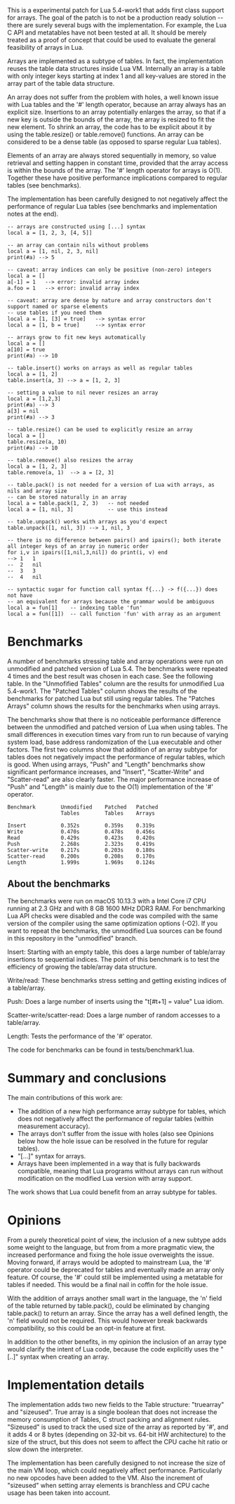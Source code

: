 This is a experimental patch for Lua 5.4-work1 that adds first class support for arrays. The goal of the patch is to not be a production ready solution -- there are surely several bugs with the implementation. For example, the Lua C API and metatables have not been tested at all. It should be merely treated as a proof of concept that could be used to evaluate the general feasibility of arrays in Lua.

Arrays are implemented as a subtype of tables. In fact, the implementation reuses the table data structures inside Lua VM. Internally an array is a table with only integer keys starting at index 1 and all key-values are stored in the array part of the table data structure.

An array does not suffer from the problem with holes, a well known issue with Lua tables and the '#' length operator, because an array always has an explicit size. Insertions to an array potentially enlarges the array, so that if a new key is outside the bounds of the array, the array is resized to fit the new element. To shrink an array, the code has to be explicit about it by using the table.resize() or table.remove() functions. An array can be considered to be a dense table (as opposed to sparse regular Lua tables). 

Elements of an array are always stored sequentially in memory, so value retrieval and setting happen in constant time, provided that the array access is within the bounds of the array. The '#' length operator for arrays is O(1). Together these have positive performance implications compared to regular tables (see benchmarks).

The implementation has been carefully designed to not negatively affect the performance of regular Lua tables (see benchmarks and implementation notes at the end).

~~~~
-- arrays are constructed using [...] syntax
local a = [1, 2, 3, [4, 5]]

-- an array can contain nils without problems
local a = [1, nil, 2, 3, nil]
print(#a) --> 5

-- caveat: array indices can only be positive (non-zero) integers
local a = []
a[-1] = 1 	--> error: invalid array index
a.foo = 1 	--> error: invalid array index

-- caveat: array are dense by nature and array constructors don't support named or sparse elements
-- use tables if you need them
local a = [1, [3] = true]	--> syntax error
local a = [1, b = true]		--> syntax error

-- arrays grow to fit new keys automatically
local a = []
a[10] = true
print(#a) --> 10

-- table.insert() works on arrays as well as regular tables
local a = [1, 2]
table.insert(a, 3) --> a = [1, 2, 3]

-- setting a value to nil never resizes an array
local a = [1,2,3]
print(#a) --> 3
a[3] = nil
print(#a) --> 3

-- table.resize() can be used to explicitly resize an array
local a = []
table.resize(a, 10)
print(#a) --> 10

-- table.remove() also resizes the array
local a = [1, 2, 3]
table.remove(a, 1)	--> a = [2, 3]

-- table.pack() is not needed for a version of Lua with arrays, as nils and array size 
-- can be stored naturally in an array
local a = table.pack(1, 2, 3)	-- not needed	
local a = [1, nil, 3]			-- use this instead

-- table.unpack() works with arrays as you'd expect
table.unpack([1, nil, 3]) --> 1, nil, 3

-- there is no difference between pairs() and ipairs(); both iterate all integer keys of an array in numeric order
for i,v in ipairs([1,nil,3,nil]) do print(i, v) end
-->	1	1
--	2	nil
--	3	3
--	4	nil

-- syntactic sugar for function call syntax f{...} -> f({...}) does not have
-- an equivalent for arrays because the grammar would be ambiguous
local a = fun[1] 	-- indexing table 'fun'
local a = fun([1])	-- call function 'fun' with array as an argument
~~~~

# Benchmarks

A number of benchmarks stressing table and array operations were run on unmodified and patched version of Lua 5.4. The benchmarks were repeated 4 times and the best result was chosen in each case. See the following table. In the "Unmofified Tables" column are the results for unmodified Lua 5.4-work1. The "Patched Tables" column shows the results of the benchmarks for patched Lua but still using regular tables. The "Patches Arrays" column shows the results for the benchmarks when using arrays.

The benchmarks show that there is no noticeable performance difference between the unmodified and patched version of Lua when using tables. The small differences in execution times vary from run to run because of varying system load, base address randomization of the Lua executable and other factors. The first two columns show that addition of an array subtype for tables does not negatively impact the performance of regular tables, which is good. When using arrays, "Push" and "Length" benchmarks show significant performance increases, and "Insert", "Scatter-Write" and "Scatter-read" are also clearly faster. The major performance increase of "Push" and "Length" is mainly due to the O(1) implementation of the '#' operator.

~~~~
Benchmark        Unmodified    Patched   Patched
                 Tables        Tables    Arrays

Insert           0.352s        0.359s    0.319s
Write            0.470s        0.478s    0.456s
Read             0.429s        0.423s    0.420s
Push             2.268s        2.323s    0.419s
Scatter-write    0.217s        0.203s    0.180s
Scatter-read     0.200s        0.208s    0.170s
Length           1.999s        1.969s    0.124s
~~~~

## About the benchmarks

The benchmarks were run on macOS 10.13.3 with a Intel Core i7 CPU running at 2.3 GHz and with 8 GB 1600 MHz DDR3 RAM. For benchmarking Lua API checks were disabled and the code was compiled with the same version of the compiler using the same optimization options (-O2). If you want to repeat the benchmarks, the unmodified Lua sources can be found in this repository in the "unmodified" branch.

Insert: Starting with an empty table, this does a large number of table/array insertions to sequential indices. The point of this benchmark is to test the efficiency of growing the table/array data structure.

Write/read: These benchmarks stress setting and getting existing indices of a table/array.

Push: Does a large number of inserts using the "t[#t+1] = value" Lua idiom.

Scatter-write/scatter-read: Does a large number of random accesses to a table/array.

Length: Tests the performance of the '#' operator.

The code for benchmarks can be found in tests/benchmark1.lua.

# Summary and conclusions

The main contributions of this work are:
* The addition of a new high performance array subtype for tables, which does not negatively affect the performance of regular tables (within measurement accuracy).
* The arrays don't suffer from the issue with holes (also see Opinions below how the hole issue can be resolved in the future for regular tables).
* "[...]" syntax for arrays.
* Arrays have been implemented in a way that is fully backwards compatible, meaning that Lua programs without arrays can run without modification on the modified Lua version with array support.

The work shows that Lua could benefit from an array subtype for tables.

# Opinions

From a purely theoretical point of view, the inclusion of a new subtype adds some weight to the language, but from from a more pragmatic view, the increased performance and fixing the hole issue overweights the issue. Moving forward, if arrays would be adopted to mainstream Lua, the '#' operator could be deprecated for tables and eventually made an array only feature. Of course, the '#' could still be implemented using a metatable for tables if needed. This would be a final nail in coffin for the hole issue.

With the addition of arrays another small wart in the language, the 'n' field of the table returned by table.pack(), could be eliminated by changing table.pack() to return an array. Since the array has a well defined length, the 'n' field would not be required. This would however break backwards compatibility, so this could be an opt-in feature at first.

In addition to the other benefits, in my opinion the inclusion of an array type would clarify the intent of Lua code, because the code explicitly uses the "[..]" syntax when creating an array.

# Implementation details

The implementation adds two new fields to the Table structure: "truearray" and "sizeused". True array is a single boolean that does not increase the memory consumption of Tables, C struct packing and alignment rules. "Sizeused" is used to track the used size of the array as reported by '#', and it adds 4 or 8 bytes (depending on 32-bit vs. 64-bit HW architecture) to the size of the struct, but this does not seem to affect the CPU cache hit ratio or slow down the interpreter.

The implementation has been carefully designed to not increase the size of the main VM loop, which could negatively affect performance. Particularly no new opcodes have been added to the VM. Also the increment of "sizeused" when setting array elements is branchless and CPU cache usage has been taken into account.
